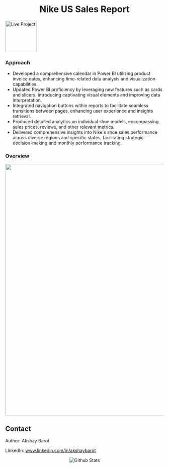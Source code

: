 <h1 align="center">Nike US Sales Report</h1>

####

<a href="https://app.powerbi.com/view?r=eyJrIjoiMzQzYjg5MDYtNzI5Zi00MjE5LWJlYWItMmUzZjI0ODUzOTkyIiwidCI6IjNmMTcwMmFmLTNmNGUtNDk1ZS04YzhiLTEzNzIxZjM5YjFiMCJ9">
  <img src="https://github.com/gentallman/Retail-Supply-Chain-Operations-Management/assets/78334851/ed21a0ff-f400-4a4d-9a6c-80c76bf137e7" alt="Live Project" width="100">
</a>

###

### Approach 

- Developed a comprehensive calendar in Power BI utilizing product invoice dates, enhancing time-related data analysis and visualization capabilities.
- Updated Power BI proficiency by leveraging new features such as cards and slicers, introducing captivating visual elements and improving data interpretation.
- Integrated navigation buttons within reports to facilitate seamless transitions between pages, enhancing user experience and insights retrieval.
- Produced detailed analytics on individual shoe models, encompassing sales prices, reviews, and other relevant metrics.
- Delivered comprehensive insights into Nike's shoe sales performance across diverse regions and specific states, facilitating strategic decision-making and monthly performance tracking.

####

### Overview

<p align="left">
  <img src="https://github.com/gentallman/Nike-US-Sales/assets/78334851/729f9e18-2f53-4911-b643-7ba19f41f585" width="800">
</p>


## Contact

Author: Akshay Barot

LinkedIn: www.linkedin.com/in/akshaybarot

<p align="center">
        <img src="https://raw.githubusercontent.com/mayhemantt/mayhemantt/Update/svg/Bottom.svg" alt="Github Stats" />
</p>
